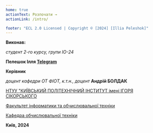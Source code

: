 ```yaml
---
home: true
actionText: Розпочати →
actionLink: /intro/

footer: "ECL 2.0 Licensed | Copyright © [2024] [Illia Peleshok]"
---
```



**Виконав:** 

*студент 2-го курсу, групи ІО-24*<span padding-right:5em></span> 

**Пелешок Ілля [Telegram](https://t.me/korol_iLich)**


**Керівник**

*доцент кафедри ОТ ФІОТ, к.т.н., доцент*<span padding-right:5em></span> **Андрій БОЛДАК** 

[НТУУ "КИЇВСЬКИЙ ПОЛІТЕХНІЧНИЙ ІНСТИТУТ імені ІГОРЯ СІКОРСЬКОГО](https://kpi.ua/)

[Факультет інформатики та обчислювальної техніки](https://fiot.kpi.ua/)

[Кафедра обчислювальної техніки](https://comsys.kpi.ua/)

**Київ, 2024**
